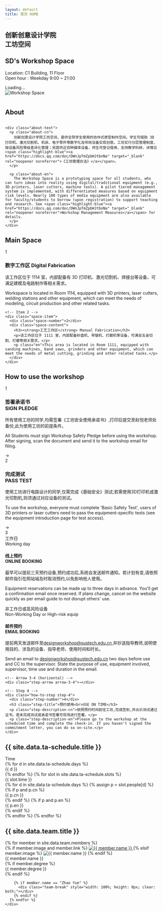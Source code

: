 ```yaml
---
layout: default
title: 首页 HOME
---
```


<section class="hero">
  <div class="hero-text">
    <h1 class="cn-title">
      创新创意设计学院<br/>
      工坊空间
    </h1>
    <h2 class="en-subtitle">SD's Workshop Space</h2>
    <p class="meta">
      Location: C1 Building, 11 Floor<br>
      Open hour : Weekday  9:00 ~ 21:00
    </p>
    <div class="status-indicator" id="workshop-status">
      <span class="status-text" id="status-text">Loading...</span>
    </div>
  </div>

  <div class="hero-image">
  <img src="{{ '/assets/images/workshop.png' | relative_url }}"
       alt="Workshop Space" class="hero-photo">


  <img src="{{ '/assets/images/cube1.png' | relative_url }}"
       alt="" class="hero-cube">
</div>

</section>
<!-- About -->
<section class="about-section">
  <h2 class="about-ghost">About</h2>
  
  <div class="about-layout">
    <div class="about-image">
      <img src="{{ '/assets/images/' | relative_url }}" alt="" class="about-photo">
    </div>
    
    <div class="about-text">
      <p class="about-cn">
        创新创意设计学院工坊空间，是供全院学生使用的协作式原型制作空间。学生可借助 3D 打印机、激光切割机、机床、电子零件等数字化及传统设备实现创意。工坊实行分层管理制度，按设备风险等级差异化管理；另提供近百种媒体设备，师生可登记借用，支持教学科研，详情见 <span class="highlight-blue"><a href="https://docs.qq.com/doc/DWnJpTmZpbHJtbnNa" target="_blank" rel="noopener noreferrer">《工坊管理办法》</a></span>。
      </p>

      <p class="about-en">
        The Workshop Space is a prototyping space for all students, who can turn ideas into reality using digital/traditional equipment (e.g., 3D printers, laser cutters, machine tools). A pilot tiered management system is implemented, with differentiated measures based on equipment risk levels. Nearly 100 types of media equipment are also available for faculty/students to borrow (upon registration) to support teaching and research. See <span class="highlight-blue"><a href="https://docs.qq.com/doc/DWnJpTmZpbHJtbnNa" target="_blank" rel="noopener noreferrer">Workshop Management Measures</a></span> for details.
      </p>
    </div>
  </div>
</section>
<section class="space-section">
  <h2 class="howto-ghost">Main Space</h2>

  <div class="space-row">
    <!-- Item 1 -->
    <div class="space-item">
      <div class="space-number">1</div>
      <div class="space-content">
        <h3><strong>数字工作区</strong> Digital Fabrication</h3>
        <p>该工作区位于 1114 室，内部配备有 3D 打印机、激光切割机、焊接台等设备，可满足建模及电路制作等相关需求。</p>
        <p class="en">Workspace is located in Room 1114, equipped with 3D printers, laser cutters, welding stations and other equipment, which can meet the needs of modeling, circuit production and other related tasks.</p>
      </div>
    </div>

    <!-- Item 2 -->
    <div class="space-item">
      <div class="space-number">2</div>
      <div class="space-content">
        <h3><strong>工艺工作区</strong> Manual Fabrication</h3>
        <p>该工作区位于 1111 室，内部配备砂盘机、带锯机、打磨机等设备，可满足五金切割、打磨等相关需求。</p>
        <p class="en">This area is located in Room 1111, equipped with sanding machines, band saws, grinders and other equipment, which can meet the needs of metal cutting, grinding and other related tasks.</p>
      </div>
    </div>
  </div>
</section>
<section class="howto-section">
  <h2 class="howto-ghost">How to use the workshop</h2>

  <!-- How-to-use Workshop Steps -->
  <div class="how-to-steps-container">
    <!-- Step 1 -->
    <div class="how-to-step step-1">
      <div class="step-number">1</div>
      <h3 class="step-title">签署承诺书<br>SIGN PLEDGE</h3>
      <p class="step-description-cn">所有使用工坊的同学,均需签署<span class="highlight-blue">《工坊安全使用承诺书</span>》,打印后提交至赵悦老师处备份,此为使用工坊的前提条件。</p>
      <p class="step-description-en">All Students must sign <span class="highlight-blue">Workshop Safety Pledge</span> before using the workshop. After signing, scan the document and send it to the workshop email for filing.</p>
    </div>
    <!-- Arrow 1-2 -->
    <div class="step-arrow arrow-1-2">→</div>
    <!-- Step 2 -->
    <div class="how-to-step step-2">
      <div class="step-number">2</div>
      <h3 class="step-title">完成测试<br>PASS TEST</h3>
      <p class="step-description-cn">使用工坊进行电路设计的同学,仅需完成<span class="highlight-blue">《基础安全》</span>测试;若需使用3D打印机或激光切割机,则须通过对应设备的测试。</p>
      <p class="step-description-en">To use the workshop, everyone must complete 'Basic Safety Test', users of 3D printers or laser cutters need to pass the <span class="highlight-blue">equipment-specific tests</span> (see the equipment introduction page for test access).</p>
    </div>
    <!-- Arrow 2-3 -->
    <div class="step-arrow arrow-2-3">→</div>
    <!-- Step 3 -->
    <div class="how-to-step step-3-split step-3">
      <div class="step-number">3</div>
      <div class="step-3-content">
        <div class="step-3-section working-day">
          <div class="section-label">工作日<br>Working day</div>
          <h4 class="section-title">线上预约<br>ONLINE BOOKING</h4>
          <p class="section-description-cn">最早可以提<span class="highlight-blue">前三天</span>预约设备,预约成功后,系统会发送邮件通知。若计划有变,请依照邮件指引在网站端及时取消预约,以免影响他人使用。</p>
          <p class="section-description-en">Equipment reservations can be made up to <span class="highlight-blue">three days</span> in advance. You'll get a confirmation email once reserved. If plans change, cancel on the website quickly as per email guide to not disrupt others' use.</p>
        </div>
        <div class="step-3-divider"></div>
        <div class="step-3-section non-working-day">
          <div class="section-label">非工作日或高风险设备<br>Non-Working Day or High-risk equip</div>
          <h4 class="section-title">邮件预约<br>EMAIL BOOKING</h4>
          <p class="section-description-cn">提前两天发送邮件至<a href="mailto:designworkshop@sustech.edu.cn">designworkshop@sustech.edu.cn</a>,并抄送指导教师,说明使用目的、涉及的设备、指导老师、使用时间和时长。</p>
          <p class="section-description-en">Send an email to <a href="mailto:designworkshop@sustech.edu.cn">designworkshop@sustech.edu.cn</a> two days before use and CC to the supervisor. State the purpose of use, equipment involved, supervisor, time use and duration in the email.</p>
        </div>
      </div>
    </div>
    
    <!-- Arrow 3-4 (horizontal) -->
    <div class="step-arrow arrow-3-4">→</div>
    
    <!-- Step 4 -->
    <div class="how-to-step step-4">
      <div class="step-number">4</div>
      <h3 class="step-title">预约使用<br>USE ON TIME</h3>
      <p class="step-description-cn">依照预约时间前往工坊,完成签到,并出示测试通过证书。若未完成测试或承诺书签署可现场进行签署。</p>
      <p class="step-description-en">Please go to the workshop at the scheduled time and complete the check-in. If you haven't signed the commitment letter, you can do so on-site.</p>
    </div>
  </div>
  <!-- End How-to-use Workshop Steps -->

</section>



<section class="ta-section" id="ta-schedule">
  <h2 class="ta-ghost">{{ site.data.ta-schedule.title }}</h2>

  <div class="ta-grid" role="table" aria-label="{{ site.data.ta-schedule.title }}">
    <!-- Header -->
    <div class="ta-cell ta-head time" role="columnheader">Time</div>
    {% for d in site.data.ta-schedule.days %}
      <div class="ta-cell ta-head" role="columnheader">{{ d }}</div>
    {% endfor %}
    <!-- Rows -->
    {% for slot in site.data.ta-schedule.slots %}
      <div class="ta-cell ta-time" role="rowheader">{{ slot.time }}</div>
      {% for d in site.data.ta-schedule.days %}
        {% assign p = slot.people[d] %}
        <div class="ta-cell" data-day="{{ d }}">
          {% if p and p.cn %}
            <div>{{ p.cn }}</div>
          {% endif %}
          {% if p and p.en %}
            <div class="ta-en">{{ p.en }}</div>
          {% endif %}
        </div>
      {% endfor %}
    {% endfor %}
  </div>
</section>

<!-- Team Members Section -->
<section class="team-section" id="team">
  <h2 class="team-ghost">{{ site.data.team.title }}</h2>
  
  <div class="team-container">
    <div class="team-members">
      {% for member in site.data.team.members %}
        <div class="team-member">
          <div class="member-avatar">
            {% if member.image and member.link %}
              <a href="{{ member.link }}" target="_blank" rel="noopener noreferrer" class="member-link">
                <img src="{{ member.image | relative_url }}" alt="{{ member.name }}">
              </a>
            {% elsif member.image %}
              <img src="{{ member.image | relative_url }}" alt="{{ member.name }}">
            {% endif %}
          </div>
          <div class="member-info">
            <div class="member-name">{{ member.name }}</div>
            {% if member.degree %}
              <div class="member-degree">{{ member.degree }}</div>
            {% endif %}
          </div>
        </div>
        
        {% if member.name == "Zhao Yue" %}
          <div class="team-break" style="width: 100%; height: 0px; clear: both;"></div>
        {% endif %}
      {% endfor %}
    </div>
  </div>
</section>